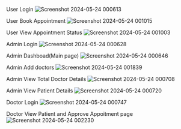 
User Login
![Screenshot 2024-05-24 000613](https://github.com/Rajdongari/Hospital-Management-Project-in-Java/assets/110562887/0c4759ae-30de-4841-b675-cfcfa6f6ddf8)





User Book Appointment
![Screenshot 2024-05-24 001015](https://github.com/Rajdongari/Hospital-Management-Project-in-Java/assets/110562887/a3559b9b-7335-4e34-8a5e-eec38fd003e3)






User View Appointment Status
![Screenshot 2024-05-24 001003](https://github.com/Rajdongari/Hospital-Management-Project-in-Java/assets/110562887/1460e87c-be73-45de-90fe-afc4b9be8a5d)






Admin Login
![Screenshot 2024-05-24 000628](https://github.com/Rajdongari/Hospital-Management-Project-in-Java/assets/110562887/3292fb2b-daed-40cb-a67d-ddfb41624f40)






Admin Dashboad(Main page)
![Screenshot 2024-05-24 000646](https://github.com/Rajdongari/Hospital-Management-Project-in-Java/assets/110562887/12d763ce-1e98-4287-af3c-f9c0e86a5f56)







Admin Add doctors
![Screenshot 2024-05-24 001839](https://github.com/Rajdongari/Hospital-Management-Project-in-Java/assets/110562887/fc2983c0-c7f1-4ae4-8e81-f96af48ada17)







Admin View Total Doctor Details
![Screenshot 2024-05-24 000708](https://github.com/Rajdongari/Hospital-Management-Project-in-Java/assets/110562887/e4e090a0-b728-411e-a6df-d3b1b852356f)







Admin View Patient Details
![Screenshot 2024-05-24 000720](https://github.com/Rajdongari/Hospital-Management-Project-in-Java/assets/110562887/5a907d81-8a0c-4591-9dfb-ca4509caf403)







Doctor Login
![Screenshot 2024-05-24 000747](https://github.com/Rajdongari/Hospital-Management-Project-in-Java/assets/110562887/c9e0985a-6ca0-4672-bf9a-b59f0555cfe4)







Doctor View Patient and Approve Appoitment page
![Screenshot 2024-05-24 002230](https://github.com/Rajdongari/Hospital-Management-Project-in-Java/assets/110562887/1cb44e10-f2eb-4c9d-b3c5-41229856b9a0)


